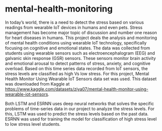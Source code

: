 # mental-health-monitoring

In today’s world, there is a need to detect the stress based on various readings from wearable IoT devices in humans and even pets. Stress management has become major topic of discussion and number one reason for heart diseases in humans. 
This project deals the analysis and monitoring of mental health conditions using wearable IoT technology, specifically focusing on cognitive and emotional states. The data was collected from students using wearable sensors such as electroencephalogram (EEG) and galvanic skin response (GSR) sensors.
These sensors monitor brain activity and emotional arousal to detect patterns of stress, anxiety, and cognitive overload. 
Based on this time series data recorded from IoT sensors, the stress levels are classified as high Vs low stress. 
For this project, Mental Health Monitor Using Wearable IoT Sensors data set was used. This dataset was downloaded from Kaggle at https://www.kaggle.com/datasets/ziya07/mental-health-monitor-using-wearable-iot-sensors.


Both LSTM and ESRNN uses deep neural networks that solves the specific problems of time-series data in our project to analyze the stress levels. For this, LSTM was used to predict the stress levels based on the past data. ESRNN was used for training the model for classification of high stress level to low stress level students.
